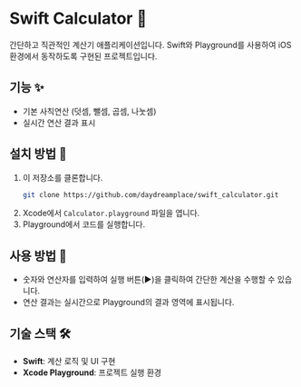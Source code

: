 # Swift Calculator 🧮

간단하고 직관적인 계산기 애플리케이션입니다. Swift와 Playground를 사용하여 iOS 환경에서 동작하도록 구현된 프로젝트입니다.

## 기능 ✨
- 기본 사칙연산 (덧셈, 뺄셈, 곱셈, 나눗셈)
- 실시간 연산 결과 표시

## 설치 방법 🔧
1. 이 저장소를 클론합니다.
   ```bash
   git clone https://github.com/daydreamplace/swift_calculator.git
   ```
2. Xcode에서 `Calculator.playground` 파일을 엽니다.
3. Playground에서 코드를 실행합니다.

## 사용 방법 📖
- 숫자와 연산자를 입력하여 실행 버튼(▶️)을 클릭하여 간단한 계산을 수행할 수 있습니다.
- 연산 결과는 실시간으로 Playground의 결과 영역에 표시됩니다.

## 기술 스택 🛠️
- **Swift**: 계산 로직 및 UI 구현
- **Xcode Playground**: 프로젝트 실행 환경
